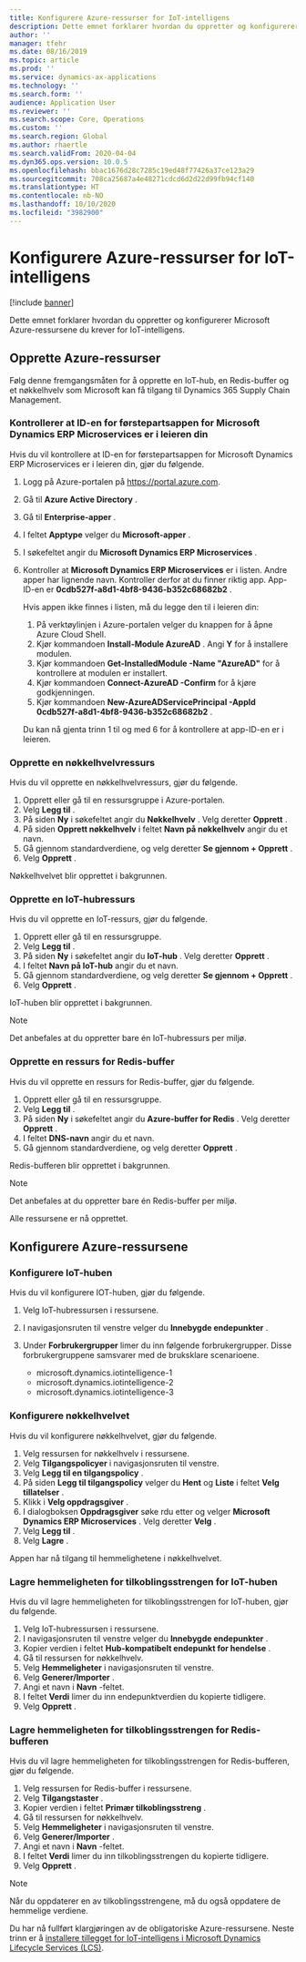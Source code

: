 ```yaml
---
title: Konfigurere Azure-ressurser for IoT-intelligens
description: Dette emnet forklarer hvordan du oppretter og konfigurerer Microsoft Azure-ressursene du krever for IoT-intelligens.
author: ''
manager: tfehr
ms.date: 08/16/2019
ms.topic: article
ms.prod: ''
ms.service: dynamics-ax-applications
ms.technology: ''
ms.search.form: ''
audience: Application User
ms.reviewer: ''
ms.search.scope: Core, Operations
ms.custom: ''
ms.search.region: Global
ms.author: rhaertle
ms.search.validFrom: 2020-04-04
ms.dyn365.ops.version: 10.0.5
ms.openlocfilehash: bbac1676d28c7285c19ed48f77426a37ce123a29
ms.sourcegitcommit: 708ca25687a4e48271cdcd6d2d22d99fb94cf140
ms.translationtype: HT
ms.contentlocale: nb-NO
ms.lasthandoff: 10/10/2020
ms.locfileid: "3982900"
---
```

# <a name="set-up-azure-resources-for-iot-intelligence"></a>Konfigurere Azure-ressurser for IoT-intelligens

[!include [banner](../../includes/banner.md)]

Dette emnet forklarer hvordan du oppretter og konfigurerer Microsoft Azure-ressursene du krever for IoT-intelligens.

## <a name="create-azure-resources"></a>Opprette Azure-ressurser

Følg denne fremgangsmåten for å opprette en IoT-hub, en Redis-buffer og et nøkkelhvelv som Microsoft kan få tilgang til Dynamics 365 Supply Chain Management.

### <a name="verify-that-the-microsoft-dynamics-erp-microservices-first-party-app-id-is-in-your-tenant"></a>Kontrollerer at ID-en for førstepartsappen for Microsoft Dynamics ERP Microservices er i leieren din

Hvis du vil kontrollere at ID-en for førstepartsappen for Microsoft Dynamics ERP Microservices er i leieren din, gjør du følgende.

1. Logg på Azure-portalen på <https://portal.azure.com>.
2. Gå til **Azure Active Directory** .
3. Gå til **Enterprise-apper** .
4. I feltet **Apptype** velger du **Microsoft-apper** .
5. I søkefeltet angir du **Microsoft Dynamics ERP Microservices** .
6. Kontroller at **Microsoft Dynamics ERP Microservices** er i listen. Andre apper har lignende navn. Kontroller derfor at du finner riktig app. App-ID-en er **0cdb527f-a8d1-4bf8-9436-b352c68682b2** .

    Hvis appen ikke finnes i listen, må du legge den til i leieren din:

    1. På verktøylinjen i Azure-portalen velger du knappen for å åpne Azure Cloud Shell.
    2. Kjør kommandoen **Install-Module AzureAD** . Angi **Y** for å installere modulen.
    3. Kjør kommandoen **Get-InstalledModule -Name "AzureAD"** for å kontrollere at modulen er installert.
    4. Kjør kommandoen **Connect-AzureAD -Confirm** for å kjøre godkjenningen.
    5. Kjør kommandoen **New-AzureADServicePrincipal -AppId 0cdb527f-a8d1-4bf8-9436-b352c68682b2** .

    Du kan nå gjenta trinn 1 til og med 6 for å kontrollere at app-ID-en er i leieren.

### <a name="create-a-key-vault-resource"></a>Opprette en nøkkelhvelvressurs

Hvis du vil opprette en nøkkelhvelvressurs, gjør du følgende.

1. Opprett eller gå til en ressursgruppe i Azure-portalen.
2. Velg **Legg til** .
3. På siden **Ny** i søkefeltet angir du **Nøkkelhvelv** . Velg deretter **Opprett** .
4. På siden **Opprett nøkkelhvelv** i feltet **Navn på nøkkelhvelv** angir du et navn.
5. Gå gjennom standardverdiene, og velg deretter **Se gjennom + Opprett** .
6. Velg **Opprett** .

Nøkkelhvelvet blir opprettet i bakgrunnen.

### <a name="create-an-iot-hub-resource"></a>Opprette en IoT-hubressurs

Hvis du vil opprette en IoT-ressurs, gjør du følgende.

1. Opprett eller gå til en ressursgruppe.
2. Velg **Legg til** .
3. På siden **Ny** i søkefeltet angir du **IoT-hub** . Velg deretter **Opprett** .
4. I feltet **Navn på IoT-hub** angir du et navn.
5. Gå gjennom standardverdiene, og velg deretter **Se gjennom + Opprett** .
6. Velg **Opprett** .

IoT-huben blir opprettet i bakgrunnen.

> [!NOTE]
> Det anbefales at du oppretter bare én IoT-hubressurs per miljø.

### <a name="create-a-redis-cache-resource"></a>Opprette en ressurs for Redis-buffer

Hvis du vil opprette en ressurs for Redis-buffer, gjør du følgende.

1. Opprett eller gå til en ressursgruppe.
2. Velg **Legg til** .
3. På siden **Ny** i søkefeltet angir du **Azure-buffer for Redis** . Velg deretter **Opprett** .
4. I feltet **DNS-navn** angir du et navn.
5. Gå gjennom standardverdiene, og velg deretter **Opprett** .

Redis-bufferen blir opprettet i bakgrunnen.

> [!NOTE]
> Det anbefales at du oppretter bare én Redis-buffer per miljø.

Alle ressursene er nå opprettet.

## <a name="configure-the-azure-resources"></a>Konfigurere Azure-ressursene

### <a name="configure-the-iot-hub"></a>Konfigurere IoT-huben

Hvis du vil konfigurere IOT-huben, gjør du følgende.

1. Velg IoT-hubressursen i ressursene.
2. I navigasjonsruten til venstre velger du **Innebygde endepunkter** .
3. Under **Forbrukergrupper** limer du inn følgende forbrukergrupper. Disse forbrukergruppene samsvarer med de bruksklare scenarioene.

    + microsoft.dynamics.iotintelligence-1
    + microsoft.dynamics.iotintelligence-2
    + microsoft.dynamics.iotintelligence-3

### <a name="configure-the-key-vault"></a>Konfigurere nøkkelhvelvet

Hvis du vil konfigurere nøkkelhvelvet, gjør du følgende.

1. Velg ressursen for nøkkelhvelv i ressursene.
2. Velg **Tilgangspolicyer** i navigasjonsruten til venstre.
3. Velg **Legg til en tilgangspolicy** .
4. På siden **Legg til tilgangspolicy** velger du **Hent** og **Liste** i feltet **Velg tillatelser** .
5. Klikk i **Velg oppdragsgiver** .
6. I dialogboksen **Oppdragsgiver** søke rdu etter og velger **Microsoft Dynamics ERP Microservices** . Velg deretter **Velg** .
7. Velg **Legg til** .
8. Velg **Lagre** .

Appen har nå tilgang til hemmelighetene i nøkkelhvelvet.

### <a name="save-the-iot-hub-connection-string-secret"></a>Lagre hemmeligheten for tilkoblingsstrengen for IoT-huben

Hvis du vil lagre hemmeligheten for tilkoblingsstrengen for IoT-huben, gjør du følgende.

1. Velg IoT-hubressursen i ressursene.
2. I navigasjonsruten til venstre velger du **Innebygde endepunkter** .
3. Kopier verdien i feltet **Hub-kompatibelt endepunkt for hendelse** .
4. Gå til ressursen for nøkkelhvelv.
5. Velg **Hemmeligheter** i navigasjonsruten til venstre.
6. Velg **Generer/Importer** .
7. Angi et navn i **Navn** -feltet.
8. I feltet **Verdi** limer du inn endepunktverdien du kopierte tidligere.
9. Velg **Opprett** .

### <a name="save-the-redis-cache-connection-string-secret"></a>Lagre hemmeligheten for tilkoblingsstrengen for Redis-bufferen

Hvis du vil lagre hemmeligheten for tilkoblingsstrengen for Redis-bufferen, gjør du følgende.

1. Velg ressursen for Redis-buffer i ressursene.
2. Velg **Tilgangstaster** .
3. Kopier verdien i feltet **Primær tilkoblingsstreng** .
4. Gå til ressursen for nøkkelhvelv.
5. Velg **Hemmeligheter** i navigasjonsruten til venstre.
6. Velg **Generer/Importer** .
7. Angi et navn i **Navn** -feltet.
8. I feltet **Verdi** limer du inn tilkoblingsstrengen du kopierte tidligere.
9. Velg **Opprett** .

> [!NOTE]
> Når du oppdaterer en av tilkoblingsstrengene, må du også oppdatere de hemmelige verdiene.

Du har nå fullført klargjøringen av de obligatoriske Azure-ressursene. Neste trinn er å [installere tillegget for IoT-intelligens i Microsoft Dynamics Lifecycle Services (LCS)](iot-lcs-setup.md).

